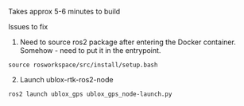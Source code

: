 Takes approx 5-6 minutes to build 

Issues to fix
1. Need to source ros2 package after entering the Docker container. Somehow - need to put it in the entrypoint.
```
source rosworkspace/src/install/setup.bash 

```
2. Launch ublox-rtk-ros2-node
```
ros2 launch ublox_gps ublox_gps_node-launch.py 
```
